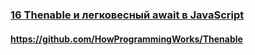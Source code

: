 ### [16 Thenable и легковесный await в JavaScript](https://www.youtube.com/watch?v=DXp__1VNIvI)

#### https://github.com/HowProgrammingWorks/Thenable


